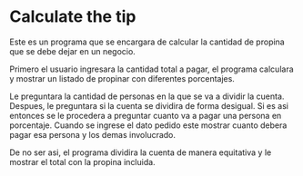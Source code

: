 # Calculate the tip

Este es un programa que se encargara de calcular la cantidad de propina que se debe dejar en un negocio.

Primero el usuario ingresara la cantidad total a pagar, el programa calculara y mostrar un listado 
de propinar con diferentes porcentajes.

Le preguntara la cantidad de personas en la que se va a dividir la cuenta.
Despues, le preguntara si la cuenta se dividira de forma desigual. Si es asi
entonces se le procedera a preguntar cuanto va a pagar una persona en porcentaje.
Cuando se ingrese el dato pedido este mostrar cuanto debera pagar esa persona y 
los demas involucrado.

De no ser asi, el programa dividira la cuenta de manera equitativa y le mostrar el total
con la propina incluida.